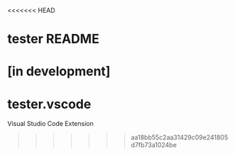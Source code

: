 <<<<<<< HEAD
# tester README

[in development]
=======
# tester.vscode
Visual Studio Code Extension
>>>>>>> aa18bb55c2aa31429c09e241805d7fb73a1024be
